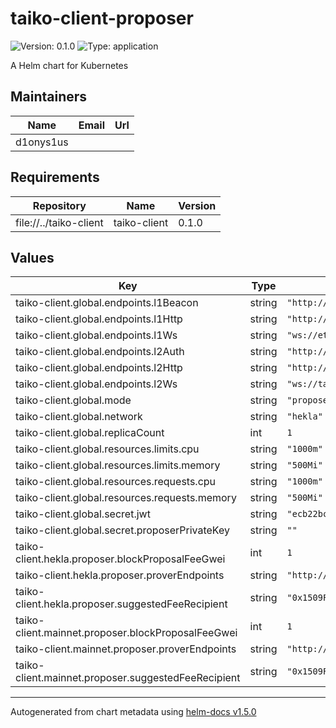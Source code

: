 # taiko-client-proposer

![Version: 0.1.0](https://img.shields.io/badge/Version-0.1.0-informational?style=flat-square) ![Type: application](https://img.shields.io/badge/Type-application-informational?style=flat-square)

A Helm chart for Kubernetes

## Maintainers

| Name | Email | Url |
| ---- | ------ | --- |
| d1onys1us |  |  |

## Requirements

| Repository | Name | Version |
|------------|------|---------|
| file://../taiko-client | taiko-client | 0.1.0 |

## Values

| Key | Type | Default | Description |
|-----|------|---------|-------------|
| taiko-client.global.endpoints.l1Beacon | string | `"http://ethereum-node-holesky-beacon:5052"` |  |
| taiko-client.global.endpoints.l1Http | string | `"http://ethereum-node-holesky-execution:8545"` |  |
| taiko-client.global.endpoints.l1Ws | string | `"ws://ethereum-node-holesky-execution:8545"` |  |
| taiko-client.global.endpoints.l2Auth | string | `"http://taiko-node-taiko-geth:8551"` |  |
| taiko-client.global.endpoints.l2Http | string | `"http://taiko-node-taiko-geth:8545"` |  |
| taiko-client.global.endpoints.l2Ws | string | `"ws://taiko-node-taiko-geth:8546"` |  |
| taiko-client.global.mode | string | `"proposer"` |  |
| taiko-client.global.network | string | `"hekla"` |  |
| taiko-client.global.replicaCount | int | `1` |  |
| taiko-client.global.resources.limits.cpu | string | `"1000m"` |  |
| taiko-client.global.resources.limits.memory | string | `"500Mi"` |  |
| taiko-client.global.resources.requests.cpu | string | `"1000m"` |  |
| taiko-client.global.resources.requests.memory | string | `"500Mi"` |  |
| taiko-client.global.secret.jwt | string | `"ecb22bc24e7d4061f7ed690ccd5846d7d73f5d2b9733267e12f56790398d908a"` |  |
| taiko-client.global.secret.proposerPrivateKey | string | `""` |  |
| taiko-client.hekla.proposer.blockProposalFeeGwei | int | `1` |  |
| taiko-client.hekla.proposer.proverEndpoints | string | `"http://taiko-client-prover:9876"` |  |
| taiko-client.hekla.proposer.suggestedFeeRecipient | string | `"0x1509F09637A1fB8C3e47e099d50514b9D9Af8157"` |  |
| taiko-client.mainnet.proposer.blockProposalFeeGwei | int | `1` |  |
| taiko-client.mainnet.proposer.proverEndpoints | string | `"http://taiko-client-prover:9876"` |  |
| taiko-client.mainnet.proposer.suggestedFeeRecipient | string | `"0x1509F09637A1fB8C3e47e099d50514b9D9Af8157"` |  |

----------------------------------------------
Autogenerated from chart metadata using [helm-docs v1.5.0](https://github.com/norwoodj/helm-docs/releases/v1.5.0)
